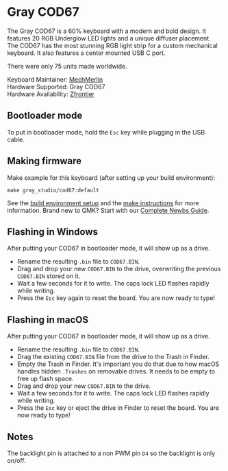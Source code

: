 # Gray COD67

The Gray COD67 is a 60% keyboard with a modern and bold design. It features 20 RGB Underglow LED lights and a unique diffuser placement. The COD67 has the most stunning RGB light strip for a custom mechanical keyboard. It also features a center mounted USB C port.

There were only 75 units made worldwide.

Keyboard Maintainer: [MechMerlin](https://github.com/mechmerlin)  
Hardware Supported: Gray COD67  
Hardware Availability: [Zfrontier](https://en.zfrontier.com/products/cod67)  

## Bootloader mode

To put in bootloader mode, hold the `Esc` key while plugging in the USB cable.

## Making firmware

Make example for this keyboard (after setting up your build environment):

    make gray_studio/cod67:default

See the [build environment setup](https://docs.qmk.fm/#/getting_started_build_tools) and the [make instructions](https://docs.qmk.fm/#/getting_started_make_guide) for more information. Brand new to QMK? Start with our [Complete Newbs Guide](https://docs.qmk.fm/#/newbs).

## Flashing in Windows

After putting your COD67 in bootloader mode, it will show up as a drive.

* Rename the resulting `.bin` file to `COD67.BIN`.
* Drag and drop your new `COD67.BIN` to the drive, overwriting the previous `COD67.BIN` stored on it.
* Wait a few seconds for it to write. The caps lock LED flashes rapidly while writing.
* Press the `Esc` key again to reset the board. You are now ready to type!

## Flashing in macOS

After putting your COD67 in bootloader mode, it will show up as a drive.

* Rename the resulting `.bin` file to `COD67.BIN`.
* Drag the existing `COD67.BIN` file from the drive to the Trash in Finder.
* Empty the Trash in Finder. It's important you do that due to how macOS handles hidden `.Trashes` on removable drives. It needs to be empty to free up flash space.
* Drag and drop your new `COD67.BIN` to the drive.
* Wait a few seconds for it to write. The caps lock LED flashes rapidly while writing.
* Press the `Esc` key or eject the drive in Finder to reset the board. You are now ready to type!

## Notes

The backlight pin is attached to a non PWM pin `D4` so the backlight is only on/off.
